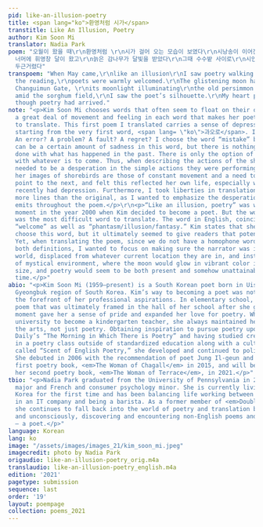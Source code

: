 ```yaml
---
pid: like-an-illusion-poetry
title: <span lang="ko">환영처럼 시가</span>
transtitle: Like An Illusion, Poetry
author: Kim Soon Mi
translator: Nadia Park
poem: "오월이 왔을 때\r\n환영처럼 \r\n시가 걸어 오는 모습이 보였다\r\n시낭송이 이어진 후\r\n시인들이 환대를 받았다\r\n창의문
  너머에 휘영창 달이 왔고\r\n늙은 감나무가 달빛을 받았다\r\n그때 수수밭 사이로\r\n시인의 실루엣이 보였다\r\n시가 올 것 같아\r\n가슴
  두근거렸다"
transpoem: "When May came,\r\nlike an illusion\r\nI saw poetry walking to me.\r\nAfter
  the reading,\r\npoets were warmly welcomed.\r\nThe glistening moon hanging \r\nover
  Changuimun Gate, \r\nits moonlight illuminating\r\nthe old persimmon tree.\r\nThen
  amid the sorghum field,\r\nI saw the poet’s silhouette.\r\nMy heart pounded,\r\nas
  though poetry had arrived."
note: "<p>Kim Soon Mi chooses words that often seem to float on their own, carrying
  a great deal of movement and feeling in each word that makes her poetry difficult
  to translate. This first poem I translated carries a sense of depression and desperation
  starting from the very first word, <span lang= \"ko\">과오로</span>. Is it a mistake?
  An error? A problem? A fault? A regret? I choose the word “mistake” because there
  can be a certain amount of sadness in this word, but there is nothing that can be
  done with what has happened in the past. There is only the option of moving forward
  with whatever is to come. Thus, when describing the actions of the shorebirds, there
  needed to be a desperation in the simple actions they were performing. As Kim states,
  her images of shorebirds are those of constant movement and a need to get from one
  point to the next, and felt this reflected her own life, especially when she most
  recently had depression. Furthermore, I took liberties in translation by adding
  more lines than the original, as I wanted to emphasize the desperation the narrator
  emits throughout the poem.</p>\r\n<p>“Like an illusion, poetry” was written as a
  moment in the year 2000 when Kim decided to become a poet. But the word, “illusion”
  was the most difficult word to translate. The word in English, coincidentally means
  “welcome” as well as “phantasm/illusion/fantasy.” Kim states that she did not intentionally
  choose this word, but it ultimately seemed to give readers that potential connection.
  Yet, when translating the poem, since we do not have a homophone word that holds
  both definitions, I wanted to focus on making sure the narrator was in a fantasy
  world, displaced from whatever current location they are in, and instead in a sort
  of mystical environment, where the moon would glow in vibrant color in an unbelievable
  size, and poetry would seem to be both present and somehow unattainable at the same
  time.</p>"
abio: "<p>Kim Soon Mi (1959–present) is a South Korean poet born in Uiseong in the
  Gyeongbuk region of South Korea. Kim’s way to becoming a poet was not always at
  the forefront of her professional aspirations. In elementary school, she wrote a
  poem that was ultimately framed in the hall of her school after she graduated. That
  moment gave her a sense of pride and expanded her love for poetry. While she attended
  university to become a kindergarten teacher, she always maintained her love for
  the arts, not just poetry. Obtaining inspiration to pursue poetry upon reading Joongang
  Daily’s “The Morning in Which There is Poetry” and having studied creative writing
  in a poetry class outside of standardized education along with a cultural class
  called “Scent of English Poetry,” she developed and continued to polish her art.
  She debuted in 2006 with the recommendation of poet Jung Il-geun and published her
  first poetry book, <em>The Woman of Chagall</em> in 2015, and will be publishing
  her second poetry book, <em>The Woman of Terrace</em>, in 2021.</p>"
tbio: "<p>Nadia Park graduated from the University of Pennsylvania in 2019 as a communications
  major and French and consumer psychology minor. She is currently living in South
  Korea for the first time and has been balancing life working between global marketing
  in an IT company and being a barista. As a former member of <em>DoubleSpeak</em>,
  she continues to fall back into the world of poetry and translation both consciously
  and unconsciously, discovering and encountering non-English poems and this year
  — a poet.</p>"
language: Korean
lang: ko
image: "/assets/images/images_21/kim_soon_mi.jpeg"
imagecredit: photo by Nadia Park
origaudio: like-an-illusion-poetry_orig.m4a
translaudio: like-an-illusion-poetry_english.m4a
edition: '2021'
pagetype: submission
sequence: last
order: '19'
layout: poempage
collection: poems_2021
---
```

